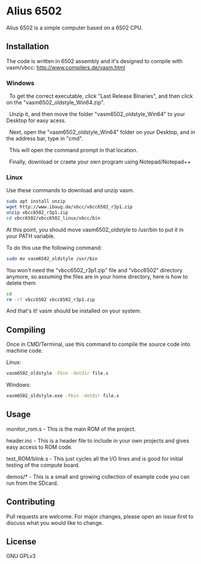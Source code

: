 # Alius 6502

Alius 6502 is a simple computer based on a 6502 CPU.

## Installation

The code is written in 6502 assembly and it's designed to compile with vasm/vbcc: http://www.compilers.de/vasm.html

### **Windows**
&nbsp;&nbsp;To get the correct executable, click "Last Release Binaries", and then click on the "vasm6502_oldstyle_Win64.zip".

&nbsp;&nbsp;Unzip it, and then move the folder "vasm6502_oldstyle_Win64" to your Desktop for easy acess.

&nbsp;&nbsp;Next, open the "vasm6502_oldstyle_Win64" folder on your Desktop, and in the address bar, type in "cmd".

&nbsp;&nbsp;This will open the command prompt in that location.

&nbsp;&nbsp;Finally, download or craete your own program using Notepad/Notepad++

### **Linux**
Use these commands to download and unzip vasm.
```bash
sudo apt install unzip 
wget http://www.ibaug.de/vbcc/vbcc6502_r3p1.zip
unzip vbcc6502_r3p1.zip
cd vbcc6502/vbcc6502_linux/vbcc/bin
```
At this point, you should move vasm6502_oldstyle to /usr/bin to put it in your PATH variable.

To do this use the following command: 
```bash
sudo mv vasm6502_oldstyle /usr/bin
```
You won't need the "vbcc6502_r3p1.zip" file and "vbcc6502" directory anymore, so assuming the files are in your home directory, here is how to delete them
```bash
cd
rm -rf vbcc6502 vbcc6502_r3p1.zip 
```

And that's it! vasm should be installed on your system.

## Compiling
Once in CMD/Terminal, use this command to compile the source code into machine code.

Linux:
```bash
vasm6502_oldstyle -Fbin -dotdir file.s
```
Windows:
```bash
vasm6502_oldstyle.exe -Fbin -dotdir file.s
```

## Usage
monitor_rom.s - This is the main ROM of the project.

header.inc - This is a header file to include in your own projects and gives easy access to ROM code.


test_ROM/blink.s - This just cycles all the I/O lines and is good for initial testing of the compute board.

demos/* - This is a small and growing collection of example code you can run from the SDcard.

## Contributing
Pull requests are welcome. For major changes, please open an issue first to discuss what you would like to change.

## License
GNU GPLv3
